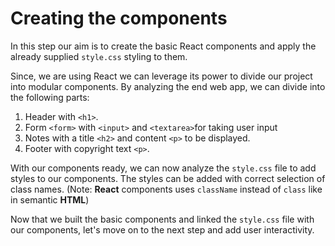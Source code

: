 # Creating the components

In this step our aim is to create the basic React components and apply the already supplied `style.css` styling to them.

Since, we are using React we can leverage its power to divide our project into modular components. By analyzing the end web app, we can divide into the following parts:

1. Header with `<h1>`.
2. Form `<form>` with `<input>` and `<textarea>`for taking user input
3. Notes with a title `<h2>` and content `<p>` to be displayed.
4. Footer with copyright text `<p>`.

With our components ready, we can now analyze the `style.css` file to add styles to our components. The styles can be added with correct selection of class names. (Note: **React** components uses `className` instead of `class` like in semantic **HTML**)

Now that we built the basic components and linked the `style.css` file with our components, let's move on to the next step and add user interactivity.
